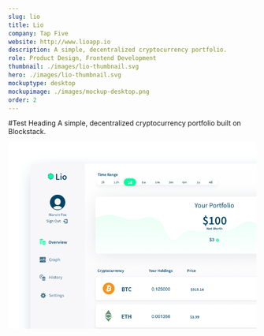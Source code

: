 ```yaml
---
slug: lio
title: Lio
company: Tap Five
website: http://www.lioapp.io
description: A simple, decentralized cryptocurrency portfolio.
role: Product Design, Frontend Development
thumbnail: ./images/lio-thumbnail.svg
hero: ./images/lio-thumbnail.svg
mockuptype: desktop
mockupimage: ./images/mockup-desktop.png
order: 2
---
```


#Test Heading
A simple, decentralized cryptocurrency portfolio built on Blockstack.

![Alternative text](./images/lio-cover.png)
